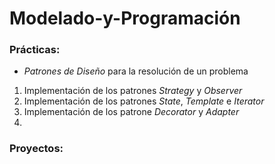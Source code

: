 # Modelado-y-Programación
### Prácticas:
- *Patrones de Diseño* para la resolución de un problema
1. Implementación de los patrones *Strategy* y *Observer*
2. Implementación de los patrones *State*, *Template* e *Iterator*
3. Implementación de los patrone *Decorator* y *Adapter*
4. 

### Proyectos:
